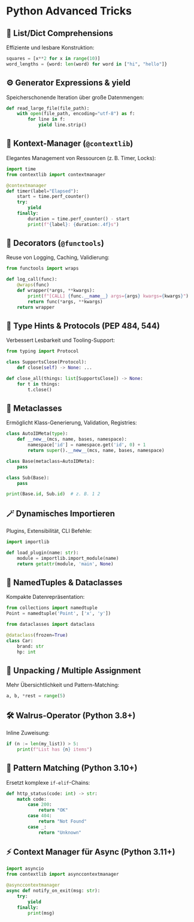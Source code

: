 # Python Advanced Tricks

## 🧠 List/Dict Comprehensions
Effiziente und lesbare Konstruktion:
```python
squares = [x**2 for x in range(10)]
word_lengths = {word: len(word) for word in ["hi", "hello"]}
```

## ⚙️ Generator Expressions & yield
Speicherschonende Iteration über große Datenmengen:
```python
def read_large_file(file_path):
    with open(file_path, encoding="utf-8") as f:
        for line in f:
            yield line.strip()
```

## 🧱 Kontext-Manager (`@contextlib`)
Elegantes Management von Ressourcen (z. B. Timer, Locks):
```python
import time
from contextlib import contextmanager

@contextmanager
def timer(label="Elapsed"):
    start = time.perf_counter()
    try:
        yield
    finally:
        duration = time.perf_counter() - start
        print(f"{label}: {duration:.4f}s")
```

## 🎯 Decorators (`@functools`)
Reuse von Logging, Caching, Validierung:
```python
from functools import wraps

def log_call(func):
    @wraps(func)
    def wrapper(*args, **kwargs):
        print(f"[CALL] {func.__name__} args={args} kwargs={kwargs}")
        return func(*args, **kwargs)
    return wrapper
```

## 🧾 Type Hints & Protocols (PEP 484, 544)
Verbessert Lesbarkeit und Tooling-Support:
```python
from typing import Protocol

class SupportsClose(Protocol):
    def close(self) -> None: ...

def close_all(things: list[SupportsClose]) -> None:
    for t in things:
        t.close()
```

## 🧬 Metaclasses
Ermöglicht Klass-Generierung, Validation, Registries:
```python
class AutoIDMeta(type):
    def __new__(mcs, name, bases, namespace):
        namespace['id'] = namespace.get('id', 0) + 1
        return super().__new__(mcs, name, bases, namespace)

class Base(metaclass=AutoIDMeta):
    pass

class Sub(Base):
    pass

print(Base.id, Sub.id)  # z. B. 1 2
```

## 🪄 Dynamisches Importieren
Plugins, Extensibilität, CLI Befehle:
```python
import importlib

def load_plugin(name: str):
    module = importlib.import_module(name)
    return getattr(module, 'main', None)
```

## 🧩 NamedTuples & Dataclasses
Kompakte Datenrepräsentation:
```python
from collections import namedtuple
Point = namedtuple('Point', ['x', 'y'])

from dataclasses import dataclass

@dataclass(frozen=True)
class Car:
    brand: str
    hp: int
```

## 🔁 Unpacking / Multiple Assignment
Mehr Übersichtlichkeit und Pattern-Matching:
```python
a, b, *rest = range(5)
```

## 🛠️ Walrus-Operator (Python 3.8+)
Inline Zuweisung:
```python
if (n := len(my_list)) > 5:
    print(f"List has {n} items")
```

## 🔄 Pattern Matching (Python 3.10+)
Ersetzt komplexe `if-elif`-Chains:
```python
def http_status(code: int) -> str:
    match code:
        case 200:
            return "OK"
        case 404:
            return "Not Found"
        case _:
            return "Unknown"
```

## ⚡ Context Manager für Async (Python 3.11+)
```python
import asyncio
from contextlib import asynccontextmanager

@asynccontextmanager
async def notify_on_exit(msg: str):
    try:
        yield
    finally:
        print(msg)
```
